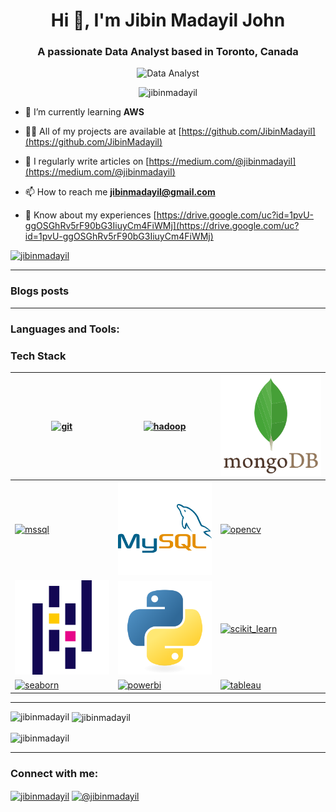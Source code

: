 
<h1 align="center">Hi 👋, I'm Jibin Madayil John</h1>
<h3 align="center">A passionate Data Analyst based in Toronto, Canada</h3>

<div align="center">
  <img alt="Data Analyst" src="https://user-images.githubusercontent.com/66437638/151714978-6737d779-3d35-4926-9d9f-1f4f16946e7a.gif">
</div>


<p align="center"> <img src="https://komarev.com/ghpvc/?username=jibinmadayil&label=Profile%20views&color=0e75b6&style=flat" alt="jibinmadayil" /> </p>

- 🌱 I’m currently learning **AWS**

- 👨‍💻 All of my projects are available at [https://github.com/JibinMadayil](https://github.com/JibinMadayil)

- 📝 I regularly write articles on [https://medium.com/@jibinmadayil](https://medium.com/@jibinmadayil)

- 📫 How to reach me **jibinmadayil@gmail.com**

- 📄 Know about my experiences [https://drive.google.com/uc?id=1pvU-ggOSGhRv5rF90bG3IiuyCm4FiWMj](https://drive.google.com/uc?id=1pvU-ggOSGhRv5rF90bG3IiuyCm4FiWMj)

<p align="left"> <a href="https://github.com/ryo-ma/github-profile-trophy"><img src="https://github-profile-trophy.vercel.app/?username=jibinmadayil" alt="jibinmadayil" /></a> </p>


---
### Blogs posts
<!-- BLOG-POST-LIST:START -->
<!-- BLOG-POST-LIST:END -->


---

<h3 align="left">Languages and Tools:</h3>
 <!-- GitHub README.md -->

### Tech Stack

| [![git](https://www.vectorlogo.zone/logos/git-scm/git-scm-icon.svg)](https://git-scm.com/) | [![hadoop](https://www.vectorlogo.zone/logos/apache_hadoop/apache_hadoop-icon.svg)](https://hadoop.apache.org/) | [![mongodb](https://raw.githubusercontent.com/devicons/devicon/master/icons/mongodb/mongodb-original-wordmark.svg)](https://www.mongodb.com/) |
|---|---|---|
| [![mssql](https://www.svgrepo.com/show/303229/microsoft-sql-server-logo.svg)](https://www.microsoft.com/en-us/sql-server/) | [![mysql](https://raw.githubusercontent.com/devicons/devicon/master/icons/mysql/mysql-original-wordmark.svg)](https://www.mysql.com/) | [![opencv](https://www.vectorlogo.zone/logos/opencv/opencv-icon.svg)](https://opencv.org/) |
| [![pandas](https://raw.githubusercontent.com/devicons/devicon/2ae2a900d2f041da66e950e4d48052658d850630/icons/pandas/pandas-original.svg)](https://pandas.pydata.org/) | [![python](https://raw.githubusercontent.com/devicons/devicon/master/icons/python/python-original.svg)](https://www.python.org/) | [![scikit_learn](https://upload.wikimedia.org/wikipedia/commons/0/05/Scikit_learn_logo_small.svg)](https://scikit-learn.org/) |
| [![seaborn](https://seaborn.pydata.org/_images/logo-mark-lightbg.svg)](https://seaborn.pydata.org/) | [![powerbi](https://www.vectorlogo.zone/logos/microsoft_powerbi/microsoft_powerbi-icon.svg)](https://powerbi.microsoft.com/) | [![tableau](https://upload.wikimedia.org/wikipedia/commons/4/4b/Tableau_Logo.png)](https://www.tableau.com/) |


<!-- Repeat similar patterns for the other rows -->







---

<p><img align="left" src="https://github-readme-stats.vercel.app/api/top-langs?username=jibinmadayil&show_icons=true&locale=en&layout=compact" alt="jibinmadayil" /></p>

<p>&nbsp;<img align="center" src="https://github-readme-stats.vercel.app/api?username=jibinmadayil&show_icons=true&locale=en" alt="jibinmadayil" /></p>

<p><img align="center" src="https://github-readme-streak-stats.herokuapp.com/?user=jibinmadayil&" alt="jibinmadayil" /></p>

---

<h3 align="left">Connect with me:</h3>
<p align="left">
<a href="https://linkedin.com/in/jibinmadayil" target="blank"><img align="center" src="https://raw.githubusercontent.com/rahuldkjain/github-profile-readme-generator/master/src/images/icons/Social/linked-in-alt.svg" alt="jibinmadayil" height="30" width="40" /></a>
<a href="https://medium.com/@jibinmadayil" target="blank"><img align="center" src="https://raw.githubusercontent.com/rahuldkjain/github-profile-readme-generator/master/src/images/icons/Social/medium.svg" alt="@jibinmadayil" height="30" width="40" /></a>
</p>
